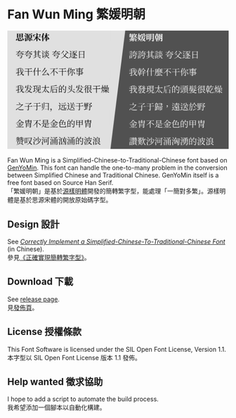 # Fan Wun Ming 繁媛明朝

![](demo.png)

Fan Wun Ming is a Simplified-Chinese-to-Traditional-Chinese font based on [GenYoMin](https://github.com/ButTaiwan/genyo-font). This font can handle the one-to-many problem in the conversion between Simplified Chinese and Traditional Chinese. GenYoMin itself is a free font based on Source Han Serif.<br/>
「繁媛明朝」是基於[源樣明體](https://github.com/ButTaiwan/genyo-font)開發的簡轉繁字型，能處理「一簡對多繁」。源樣明體是基於思源宋體的開放原始碼字型。

## Design 設計

See [_Correctly Implement a Simplified-Chinese-To-Traditional-Chinese Font_](https://ayaka.shn.hk/s2tfont/hant/) (in Chinese).<br/>
參見[《正確實現簡轉繁字型》](https://ayaka.shn.hk/s2tfont/hant/)。

## Download 下載

See [release page](https://github.com/ayaka14732/FanWunMing/releases).<br/>
見[發佈頁](https://github.com/ayaka14732/FanWunMing/releases)。

## License 授權條款

This Font Software is licensed under the SIL Open Font License, Version 1.1.<br/>
本字型以 SIL Open Font License 版本 1.1 發佈。

## Help wanted 徵求協助

I hope to add a script to automate the build process.<br/>
我希望添加一個腳本以自動化構建。
